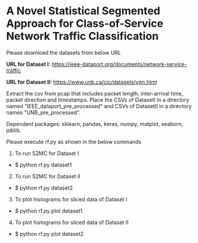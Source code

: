 # A Novel Statistical Segmented Approach for Class-of-Service Network Traffic Classification

Please download the datasets from below URL

**URL for Dataset I:** https://ieee-dataport.org/documents/network-service-traffic

**URL for Dataset II:** https://www.unb.ca/cic/datasets/vpn.html

Extract the csv from pcap that includes packet length, inter-arrival time, packet direction and timestamps.
Place the CSVs of DatasetI in a directory named "IEEE_dataport_pre_processed" and CSVs of DatasetII in a
directory names "UNB_pre_processed".

Dependent packages: sklearn, pandas, keras, numpy, matplot, seaborn, joblib.

Please execute rf.py as shown in the below commands

1) To run S2MC for Dataset I
* $ python rf.py dataset1

2) To run S2MC for Dataset II
* $ python rf.py dataset2

3) To plot histograms for sliced data of Dataset I
* $ python rf.py plot dataset1

4)  To plot histograms for sliced data of Dataset II
* $ python rf.py plot dataset2
